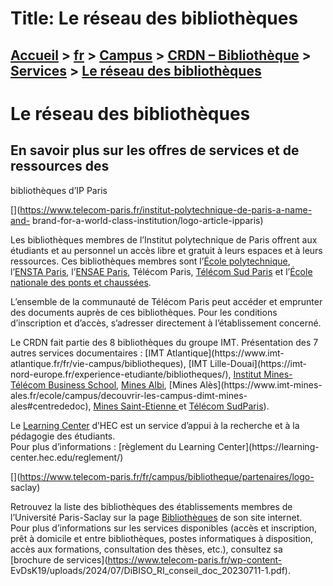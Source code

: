 # Title: Le réseau des bibliothèques

## [Accueil](https://www.telecom-paris.fr "https://www.telecom-paris.fr") > [fr](https://www.telecom-paris.fr/fr "fr") > [Campus](https://www.telecom-paris.fr/fr/campus "Campus") > [CRDN – Bibliothèque](https://www.telecom-paris.fr/fr/campus/bibliotheque "CRDN – Bibliothèque") > [Services](https://www.telecom-paris.fr/fr/campus/bibliotheque/services "Services") > [Le réseau des bibliothèques](https://www.telecom-paris.fr/fr/campus/bibliotheque/services/reseau)

[](https://www.telecom-paris.fr/fr/accueil)

# Le réseau des bibliothèques

## En savoir plus sur les offres de services et de ressources des
bibliothèques d’IP Paris

[](https://www.telecom-paris.fr/institut-polytechnique-de-paris-a-name-and-
brand-for-a-world-class-institution/logo-article-ipparis)

Les bibliothèques membres de l’Institut polytechnique de Paris offrent aux
étudiants et au personnel un accès libre et gratuit à leurs espaces et à leurs
ressources. Ces bibliothèques membres sont l’[École
polytechnique](https://www.polytechnique.edu/bibliotheque/fr), l’[ENSTA
Paris](https://www.ensta-paris.fr/fr/bibliotheque-ensta-paris), l’[ENSAE
Paris](https://www.ensae.fr/vie-ecole/bibliotheque/), Télécom Paris, [Télécom
Sud Paris](https://www.telecom-sudparis.eu/campus/mediatheque/) et l’[École
nationale des ponts et chaussées](https://ecoledesponts.fr/documentation).

L’ensemble de la communauté de Télécom Paris peut accéder et emprunter des
documents auprès de ces bibliothèques. Pour les conditions d’inscription et
d’accès, s’adresser directement à l’établissement concerné.

[](https://www.telecom-paris.fr/fr/campus/bibliotheque/partenaires/imt-2)

Le CRDN fait partie des 8 bibliothèques du groupe IMT. Présentation des 7
autres services documentaires : [IMT Atlantique](https://www.imt-
atlantique.fr/fr/vie-campus/bibliotheques), [IMT Lille-Douai](https://imt-
nord-europe.fr/experience-etudiante/bibliotheques/), [Institut Mines-Télécom
Business School](https://mediatheque.imtbs-tsp.eu/), [Mines
Albi](https://doc.imt-mines-albi.fr/), [Mines Alès](https://www.imt-mines-
ales.fr/ecole/campus/decouvrir-les-campus-dimt-mines-ales#centrededoc), [Mines
Saint-Etienne ](https://www.mines-stetienne.fr/lecole/bibliotheque/)et
[Télécom SudParis](https://www.telecom-sudparis.eu/campus/mediatheque/)).

[](https://www.telecom-paris.fr/logo/hec/hec-logo)

Le [Learning Center](https://learning-center.hec.edu/en/homepage/) d’HEC est
un service d’appui à la recherche et à la pédagogie des étudiants.  
Pour plus d’informations : [règlement du Learning Center](https://learning-
center.hec.edu/reglement/)

[](https://www.telecom-paris.fr/fr/campus/bibliotheque/partenaires/logo-
saclay)

Retrouvez la liste des bibliothèques des établissements membres de
l’Université Paris-Saclay sur la page
[Bibliothèques](https://www.bibliotheques.universite-paris-saclay.fr/) de son
site internet.  
Pour plus d’informations sur les services disponibles (accès et inscription,
prêt à domicile et entre bibliothèques, postes informatiques à disposition,
accès aux formations, consultation des thèses, etc.), consultez sa [brochure
de services](https://www.telecom-paris.fr/wp-content-
EvDsK19/uploads/2024/07/DiBISO_RI_conseil_doc_20230711-1.pdf).

